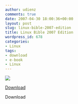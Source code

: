```yaml
---
author: udienz
comments: true
date: 2007-04-30 18:00:36+00:00
layout: post
slug: linux-bible-2007-edition
title: Linux Bible 2007 Edition
wordpress_id: 678
categories:
- Linux
tags:
- download
- e-book
- Linux
---
```


![](http://g.freebookshare.com/0470082798.gif)







[Download ](http://w13.easy-share.com/1010814.html)







Download
